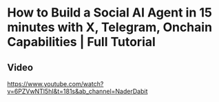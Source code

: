 # How to Build a Social AI Agent in 15 minutes with X, Telegram, Onchain Capabilities | Full Tutorial

## Video

https://www.youtube.com/watch?v=6PZVwNTl5hI&t=181s&ab_channel=NaderDabit
